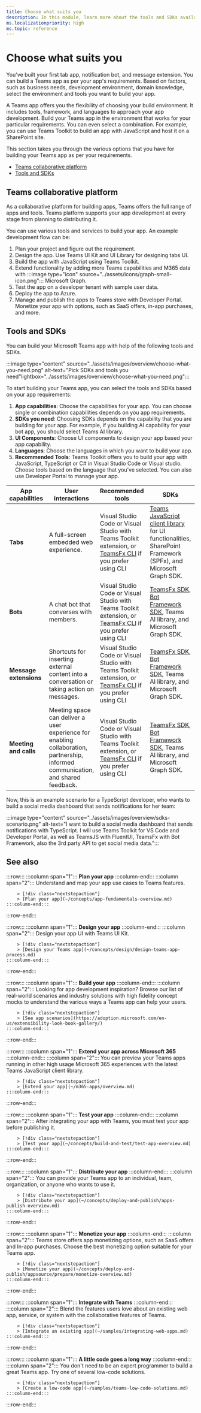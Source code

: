 ```yaml
---
title: Choose what suits you
description: In this module, learn more about the tools and SDKs available for you to build a Microsoft Teams app
ms.localizationpriority: high
ms.topic: reference
---
```


# Choose what suits you

You've built your first tab app, notification bot, and message extension. You can build a Teams app as per your app's requirements. Based on factors, such as business needs, development environment, domain knowledge, select the environment and tools you want to build your app.

A Teams app offers you the flexibility of choosing your build environment. It includes tools, framework, and languages to approach your app development. Build your Teams app in the environment that works for your particular requirements. You can even select a combination. For example, you can use Teams Toolkit to build an app with JavaScript and host it on a SharePoint site.

This section takes you through the various options that you have for building your Teams app as per your requirements.

* [Teams collaborative platform](#teams-collaborative-platform)
* [Tools and SDKs](#tools-and-sdks)

## Teams collaborative platform

As a collaborative platform for building apps, Teams offers the full range of apps and tools. Teams platform supports your app development at every stage from planning to distributing it.

You can use various tools and services to build your app. An example development flow can be:

1. Plan your project and figure out the requirement.
1. Design the app. Use Teams UI Kit and UI Library for designing tabs UI.
1. Build the app with JavaScript using Teams Toolkit.
1. Extend functionality by adding more Teams capabilities and M365 data with :::image type="icon" source="../assets/icons/graph-small-icon.png"::: Microsoft Graph.
1. Test the app on a developer tenant with sample user data.
1. Deploy the app to Azure.
1. Manage and publish the apps to Teams store with Developer Portal. Monetize your app with options, such as SaaS offers, in-app purchases, and more.

## Tools and SDKs

You can build your Microsoft Teams app with help of the following tools and SDKs.

:::image type="content" source="../assets/images/overview/choose-what-you-need.png" alt-text="Pick SDKs and tools you need"lightbox="../assets/images/overview/choose-what-you-need.png":::

To start building your Teams app, you can select the tools and SDKs based on your app requirements:

1. **App capabilities**: Choose the capabilities for your app. You can choose single or combination capabilities depends on you app requirements.
1. **SDKs you need**: Choosing SDKs depends on the capability that you are building for your app. For example, if you building AI capability for your bot app, you should select Teams AI library.
1. **UI  Components**: Choose UI components to design your app based your app capability.
1. **Languages**: Choose the languages in which you want to build your app.
1. **Recommended Tools**: Teams Toolkit offers you to build your app with JavaScript, TypeScript or C# in Visual Studio Code or Visual studio. Choose tools based on the language that you've selected. You can also use Developer Portal to manage your app.

| App capabilities | User interactions | Recommended tools | SDKs | Languages |
|--------|-------------|--------|--------|--------|
| **Tabs** | A full-screen embedded web experience. | Visual Studio Code or Visual Studio with Teams Toolkit extension, or [TeamsFx CLI](https://github.com/OfficeDev/TeamsFx/blob/dev/docs/cli/user-manual.md) if you prefer using CLI | [Teams JavaScript client library](/javascript/api/overview/msteams-client?view=msteams-client-js-latest&preserve-view=true) for UI functionalities, SharePoint Framework (SPFx), and Microsoft Graph SDK.| Web technology in general, HTML, CSS, C#, TypeScript, and JavaScript (including React). |
| **Bots** | A chat bot that converses with members. |Visual Studio Code or Visual Studio with Teams Toolkit extension, or [TeamsFx CLI](https://github.com/OfficeDev/TeamsFx/blob/dev/docs/cli/user-manual.md) if you prefer using CLI | [TeamsFx SDK](/javascript/api/@microsoft/teamsfx/?view=msteams-client-js-latest&preserve-view=true), [Bot Framework SDK](https://dev.botframework.com/), Teams AI library, and Microsoft Graph SDK. | Node.js, C#, Java, Python, TypeScript, and JavaScript. |
| **Message extensions** | Shortcuts for inserting external content into a conversation or taking action on messages. | Visual Studio Code or Visual Studio with Teams Toolkit extension, or [TeamsFx CLI](https://github.com/OfficeDev/TeamsFx/blob/dev/docs/cli/user-manual.md) if you prefer using CLI |  [TeamsFx SDK](/javascript/api/@microsoft/teamsfx/?view=msteams-client-js-latest&preserve-view=true), [Bot Framework SDK](https://dev.botframework.com/), Teams AI library, and Microsoft Graph SDK. | Node.js, C#, Java, Python, TypeScript, and JavaScript. |
| **Meeting and calls** | Meeting space can deliver a user experience for enabling collaboration, partnership, informed communication, and shared feedback. | Visual Studio Code or Visual Studio with Teams Toolkit extension, or [TeamsFx CLI](https://github.com/OfficeDev/TeamsFx/blob/dev/docs/cli/user-manual.md) if you prefer using CLI |  [TeamsFx SDK](/javascript/api/@microsoft/teamsfx/?view=msteams-client-js-latest&preserve-view=true), [Bot Framework SDK](https://dev.botframework.com/), Teams AI library, and Microsoft Graph SDK. | Node.js, C#, Java, Python, TypeScript, and JavaScript. |

Now, this is an example scenario for a TypeScript developer, who wants to build a social media dashboard that sends notifications for her team:

:::image type="content" source="../assets/images/overview/sdks-scenario.png" alt-text="I want to build a social media dashboard that sends notifications with TypeScript. I will use Teams Toolkit for VS Code and Developer Portal, as well as TeamsJS with FluentUI, TeamsFx with Bot Framework, also the 3rd party API to get social media data.":::

<!--

Choose the best tools and SDKs for building a new Teams app.

* [SDKs and libraries to build Teams app](#sdks-and-libraries-to-build-teams-app)
* [Azure AD-secured REST APIs](#azure-ad-secured-rest-apis)
* [Tools](#tools)

:::image type="content" source="../assets/images/tools-and-sdks.png" alt-text="Screenshot shows you the tools and SDKs available for you to build Teams apps."lightbox="../assets/images/tools-and-sdks.png":::

## SDKs and libraries to build Teams app

### TeamsFx SDK

TeamsFx helps to reduce your tasks by using Microsoft Teams single sign-on (SSO) and accessing cloud resources down to single line statements with zero configuration.

> [!div class="nextstepaction"]
> [TeamsFx SDK](~/toolkit/teamsfx-sdk.md)

### Teams JavaScript client library

The Microsoft Teams JavaScript client library (TeamsJS) can help you create hosted experiences in Teams, Microsoft 365 app, and Outlook, where your app content is hosted in an iFrame.

> [!div class="nextstepaction"]
> [Teams JavaScript client library](~/tabs/how-to/using-teams-client-library.md)

### Microsoft Graph SDKs

The Microsoft Graph SDKs are designed to simplify building high-quality, efficient, and resilient applications that access Microsoft Graph.

> [!div class="nextstepaction"]
> [Microsoft Graph SDKs](/graph/sdks/sdks-overview)

### Bots SDK (v3)

Build and connect intelligent bots to interact with Microsoft Teams users naturally through chat.

> [!div class="nextstepaction"]
> [Bots SDK (v3)](~/resources/bot-v3/bots-overview.md)

### Message extension SDK (v3)

Message extensions are a powerful way for users to engage with your app from Microsoft Teams.

> [!div class="nextstepaction"]
> [Plan your app](~/resources/messaging-extension-v3/messaging-extensions-overview.md)

### Microsoft Authentication Library (MSAL)

The Microsoft Authentication Library (MSAL) enables developers to acquire security tokens from the Microsoft identity platform to authenticate users and access secured web APIs.

> [!div class="nextstepaction"]
> [Microsoft Authentication Library (MSAL)](/azure/active-directory/develop/msal-overview)

### SharePoint Framework (SPFx)

The SharePoint Framework (SPFx) is a page and web part model that provides full support for client-side SharePoint development, easy integration with SharePoint data, and extending Microsoft Teams and Microsoft Viva.

> [!div class="nextstepaction"]
> [SharePoint Framework (SPFx)](/sharepoint/dev/spfx/sharepoint-framework-overview)

### Live Share SDK

Live Share is an SDK designed to transform Teams apps into collaborative multi-user experiences without writing any dedicated back-end code.

> [!div class="nextstepaction"]
> [Live Share SDK](~/apps-in-teams-meetings/teams-live-share-overview.md)

## Azure AD-secured REST APIs

### Microsoft Graph

Microsoft Graph is the gateway to data and intelligence in Microsoft 365. It provides a unified programmability model that you can use to access the tremendous amount of data in Microsoft 365, Windows, and Enterprise Mobility + Security. Use the wealth of data in Microsoft Graph to build apps for organizations and consumers that interact with millions of users.

> [!div class="nextstepaction"]
> [Microsoft Graph](/graph/sdks/sdks-overview)

### Azure Active Directory

Azure Active Directory (Azure AD) is a cloud-based identity and access management service. Azure AD enables your employees access external resources, such as Microsoft 365, the Azure portal, and thousands of other SaaS applications. Azure AD also helps them access internal resources like apps on your corporate intranet, and any cloud apps developed for your own organization.

> [!div class="nextstepaction"]
> [Azure Active Directory](/azure/active-directory/fundamentals/active-directory-whatis)

### Azure Bot Service

Azure Bot Service is a collection of libraries, tools, and services that let you build, test, deploy, and manage intelligent bots.

> [!div class="nextstepaction"]
> [Azure Bot Services](/azure/bot-service/bot-service-overview?view=azure-bot-service-4.0)

### Azure OpenAI

Azure OpenAI Service provides REST API access to OpenAI's powerful language models including the GPT-3, Codex and Embeddings model series. In addition, the new GPT-4 and ChatGPT (gpt-35-turbo) model series are now available in preview. These models can be easily adapted to your specific task including but not limited to content generation, summarization, semantic search, and natural language to code translation. Users can access the service through REST APIs, Python SDK, or our web-based interface in the Azure OpenAI Studio.

> [!div class="nextstepaction"]
> [Azure OpenAI](/azure/cognitive-services/openai/overview)

## Tools

### Teams Toolkit

Teams Toolkit makes it simple to get started with app development for Microsoft Teams using Visual Studio Code and Visual Studio.

> [!div class="nextstepaction"]
> [Teams Toolkit](~/toolkit/teams-toolkit-fundamentals.md)

### Teams Toolkit CLI

TeamsFx CLI is a text-based command line interface that accelerates Teams application development.

> [!div class="nextstepaction"]
> [Teams Toolkit CLI](~/toolkit/teamsfx-cli.md)

### Developer Portal for Teams

Developer Portal for Teams is the primary tool for configuring, distributing, and managing your Microsoft Teams apps.

> [!div class="nextstepaction"]
> [Developer Portal for Teams](~/concepts/build-and-test/teams-developer-portal.md)

### Yeoman Generator

Yo Teams allows you to build Microsoft Teams applications based on TypeScript and node.js on your teams, in your editor of choice, without any external or online dependencies. Including support for extending Teams app to other parts of the Microsoft 365 eco-system.

If you are already familiar with Yeoman workflow, you can use to build your apps.

> [!div class="nextstepaction"]
> [YoTeams Yeoman Generator](https://github.com/pnp/generator-teams/blob/master/docs/docs/tutorials/build-your-first-microsoft-teams-app.md)

-->

## See also

:::row:::
    :::column span="1":::
        **Plan your app**
    :::column-end:::
    :::column span="2":::
        Understand and map your app use cases to Teams features.

        > [!div class="nextstepaction"]
        > [Plan your app](~/concepts/app-fundamentals-overview.md)
    :::column-end:::
:::row-end:::

:::row:::
    :::column span="1":::
        **Design your app**
    :::column-end:::
    :::column span="2":::
        Design your app UI with Teams UI Kit.

        > [!div class="nextstepaction"]
        > [Design your Teams app](~/concepts/design/design-teams-app-process.md)
    :::column-end:::
:::row-end:::

:::row:::
    :::column span="1":::
        **Build your app**
    :::column-end:::
    :::column span="2":::
        Looking for app development inspiration? Browse our list of real-world scenarios and industry solutions with high fidelity concept mocks to understand the various ways a Teams app can help your users.

        > [!div class="nextstepaction"]
        > [See app scenarios](https://adoption.microsoft.com/en-us/extensibility-look-book-gallery/)
    :::column-end:::
:::row-end:::

:::row:::
    :::column span="1":::
        **Extend your app across Microsoft 365**
    :::column-end:::
    :::column span="2":::
You can preview your Teams apps running in other high usage Microsoft 365 experiences with the latest Teams JavaScript client library.

        > [!div class="nextstepaction"]
        > [Extend your app](~/m365-apps/overview.md)
    :::column-end:::
:::row-end:::

:::row:::
    :::column span="1":::
        **Test your app**
    :::column-end:::
    :::column span="2":::
        After integrating your app with Teams, you must test your app before publishing it.

        > [!div class="nextstepaction"]
        > [Test your app](~/concepts/build-and-test/test-app-overview.md)
    :::column-end:::
:::row-end:::

:::row:::
    :::column span="1":::
        **Distribute your app**
    :::column-end:::
    :::column span="2":::
        You can provide your Teams app to an individual, team, organization, or anyone who wants to use it.

        > [!div class="nextstepaction"]
        > [Distribute your app](~/concepts/deploy-and-publish/apps-publish-overview.md)
    :::column-end:::
:::row-end:::

:::row:::
    :::column span="1":::
        **Monetize your app**
    :::column-end:::
    :::column span="2":::
        Teams store offers app monetizing options, such as SaaS offers and In-app purchases. Choose the best monetizing option suitable for your Teams app.

        > [!div class="nextstepaction"]
        > [Monetize your app](~/concepts/deploy-and-publish/appsource/prepare/monetize-overview.md)
    :::column-end:::
:::row-end:::

:::row:::
    :::column span="1":::
        **Integrate with Teams**
    :::column-end:::
    :::column span="2":::
        Blend the features users love about an existing web app, service, or system with the collaborative features of Teams.

        > [!div class="nextstepaction"]
        > [Integrate an existing app](~/samples/integrating-web-apps.md)
    :::column-end:::
:::row-end:::

:::row:::
    :::column span="1":::
        **A little code goes a long way**
    :::column-end:::
    :::column span="2":::
        You don't need to be an expert programmer to build a great Teams app. Try one of several low-code solutions.

        > [!div class="nextstepaction"]
        > [Create a low-code app](~/samples/teams-low-code-solutions.md)
    :::column-end:::
:::row-end:::
